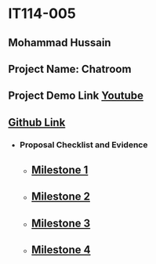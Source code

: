 # IT114-005
## Mohammad Hussain
## Project Name: Chatroom

## Project Demo Link [Youtube](https://youtu.be/UDC1mI133Pw)
## [Github Link](https://github.com/Hussain185/msh52-IT114-005/tree/main/Project)


- ### Proposal Checklist and Evidence

  + ## [Milestone 1](https://github.com/Hussain185/msh52-IT114-005/blob/main/Project/milestone1.md)

  + ## [Milestone 2](https://github.com/Hussain185/msh52-IT114-005/blob/main/Project/milestone2.md)

  + ## [Milestone 3](https://github.com/Hussain185/msh52-IT114-005/blob/main/Project/Milestone3.md)

  + ## [Milestone 4](https://github.com/Hussain185/msh52-IT114-005/blob/main/Project/Milestone4.md)
